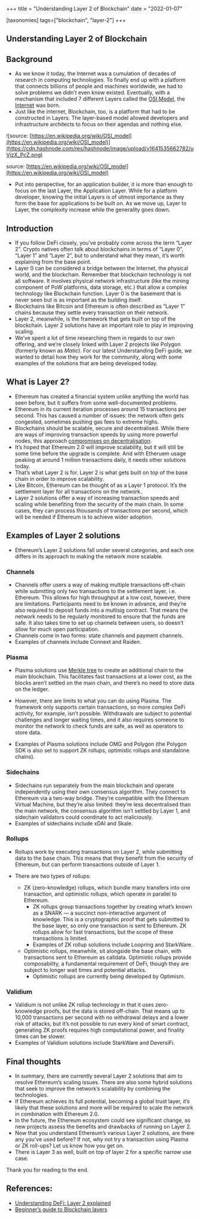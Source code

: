 +++
title = "Understanding Layer 2 of Blockchain"
date = "2022-01-07"

[taxonomies]
tags=["blockchain", "layer-2"]
+++
## Understanding Layer 2 of Blockchain

## Background

- As we know it today, the Internet was a cumulation of decades of research in computing technologies. To finally end up with a platform that connects billions of people and machines worldwide, we had to solve problems we didn’t even know existed. Eventually, with a mechanism that included 7 different Layers called the [OSI Model](https://en.wikipedia.org/wiki/OSI_model), the [Internet](https://en.wikipedia.org/wiki/Internet) was born.
- Just like the internet, Blockchain, too, is a platform that had to be constructed in Layers. The layer-based model allowed developers and infrastructure architects to focus on their agendas and nothing else.

![source: [https://en.wikipedia.org/wiki/OSI_model](https://en.wikipedia.org/wiki/OSI_model)](https://cdn.hashnode.com/res/hashnode/image/upload/v1641535662782/uVjzX_PcZ.png)


source: [https://en.wikipedia.org/wiki/OSI_model](https://en.wikipedia.org/wiki/OSI_model)

- Put into perspective, for an application builder, it is more than enough to focus on the last Layer, the Application Layer. While for a platform developer, knowing the initial Layers is of utmost importance as they form the base for applications to be built on. As we move up, Layer to Layer, the complexity increase while the generality goes down.

## Introduction

- If you follow DeFi closely, you’ve probably come across the term “Layer 2”. Crypto natives often talk about blockchains in terms of “Layer 0”, “Layer 1”  and “Layer 2”, but to understand what they mean, it’s worth explaining from the base point.
- Layer 0 can be considered a bridge between the Internet, the physical world, and the blockchain. Remember that blockchain technology is not all software. It involves
physical network infrastructure (like the mining component of PoW platforms, data storage, etc.) that allow a complex technology like Blockchain function. Layer 0 is the basement that is never seen but is as important as the building itself.
- Blockchains like Bitcoin and Ethereum is often described as “Layer 1” chains because they settle every transaction on their network.
- Layer 2, meanwhile, is the framework that gets built on top of the blockchain. Layer 2 solutions have an important role to play in improving scaling.
- We’ve spent a lot of time researching them in regards to our own offering, and we’re closely linked with Layer 2 projects like Polygon (formerly known as *Matic*). For our latest Understanding DeFi guide, we wanted to detail how they work for the community, along with some examples of the solutions that are being developed today.

## **What is Layer 2?**

- Ethereum has created a financial system unlike anything the world has seen before, but it suffers from some well-documented problems.
- Ethereum in its current iteration processes around 15 transactions per second. This has caused a number of issues: the network often gets congested, sometimes pushing gas fees to extreme highs.
- Blockchains should be scalable, secure and decentralised. While there are ways of improving transaction speeds by using more powerful nodes, this approach [compromises on decentralisation](https://twitter.com/SBF_Alameda/status/1343436567847739392).
- It’s hoped that Ethereum 2.0 will improve scalability, but it will still be some time before the upgrade is complete. And with Etheruem usage peaking at around 1 million transactions daily, it needs other solutions today.
- That’s what Layer 2 is for. Layer 2 is what gets built on top of the base chain in order to improve scalability.
- Like Bitcoin, Ethereum can be thought of as a Layer 1 protocol. It’s the settlement layer for all transactions on the network.
- Layer 2 solutions offer a way of increasing transaction speeds and scaling while benefiting from the security of the main chain. In some cases, they can process thousands of transactions per second, which will be needed if Ethereum is to achieve wider adoption.

## **Examples of Layer 2 solutions**

- Ethereum’s Layer 2 solutions fall under several categories, and each one differs in its approach to making the network more scalable.

### **Channels**

- Channels offer users a way of making multiple transactions off-chain while submitting only two transactions to the settlement layer, i.e. Ethereum. This allows for high throughput at a low cost, however, there are limitations. Participants need to be known in advance, and they’re also required to deposit funds into a multisig contract. That means the network needs to be regularly monitored to ensure that the funds are safe. It also takes time to set up channels between users, so doesn’t allow for much open participation.
- Channels come in two forms: state channels and payment channels.
- Examples of channels include Connext and Raiden.

### **Plasma**

- Plasma solutions use [Merkle tree](https://en.wikipedia.org/wiki/Merkle_tree) to create an additional chain to the main blockchain. This facilitates fast transactions at a lower cost, as the blocks aren’t settled on the main chain, and there’s no need to store data on the ledger.

- However, there are limits to what you can do using Plasma. The framework only supports certain transactions, so more complex DeFi activity, for example, isn’t possible. Withdrawals are subject to potential challenges and longer waiting times, and it also requires someone to monitor the network to check funds are safe, as well as operators to store data.
- Examples of Plasma solutions include OMG and Polygon (the Polygon SDK is also set to support ZK rollups, optimistic rollups and standalone chains).

### **Sidechains**

- Sidechains run separately from the main blockchain and operate independently using their own consensus algorithm. They connect to Ethereum via a two-way bridge. They’re compatible with the Ethereum Virtual Machine, but they’re also limited: they’re less decentralised than the main network, the consensus algorithm isn’t settled by Layer 1, and sidechain validators could coordinate to act maliciously.
- Examples of sidechains include xDAI and Skale.

### **Rollups**

- Rollups work by executing transactions on Layer 2, while submitting data to the base chain. This means that they benefit from the security of Ethereum, but can perform transactions outside of Layer 1.

- There are two types of rollups:
    - ZK (zero-knowledge) rollups, which bundle many transfers into one transaction, and optimistic rollups, which operate in parallel to Ethereum.
        - ZK rollups group transactions together by creating what’s known as a SNARK — a succinct non-interactive argument of knowledge. This is a cryptographic proof that gets submitted to the base layer, so only one transaction is sent to Ethereum. ZK rollups allow for fast transactions, but the scope of these transactions is limited.
        - Examples of ZK rollup solutions include Loopring and StarkWare.
    - Optimistic rollups, meanwhile, sit alongside the base chain, with transactions sent to Ethereum as calldata. Optimistic rollups provide composability, a fundamental requirement of DeFi, though they are subject to longer wait times and potential attacks.
        - Optimistic rollups are currently being developed by Optimism.

### **Validium**

- Validium is not unlike ZK rollup technology in that it uses zero-knowledge proofs, but the data is stored off-chain. That means up to 10,000 transactions per second with no withdrawal delays and a lower risk of attacks, but it’s not possible to run every kind of smart contract, generating ZK proofs requires high computational power, and finality times can be slower.
- Examples of Validium solutions include StarkWare and DeversiFi.

## **Final thoughts**

- In summary, there are currently several Layer 2 solutions that aim to resolve Ethereum’s scaling issues. There are also some hybrid solutions that seek to improve the network’s scalability by combining the technologies.
- If Ethereum achieves its full potential, becoming a global trust layer, it’s likely that these solutions and more will be required to scale the network in combination with Ethereum 2.0.
- In the future, the Ethereum ecosystem could see significant change, as new projects assess the benefits and drawbacks of running on Layer 2.
- Now that you understand Ethereum’s various Layer 2 solutions, are there any you’ve used before? If not, why not try a transaction using Plasma or ZK roll-ups? Let us know how you get on.
- There is Layer 3 as well, built on top of layer 2 for a specific narrow use case.

Thank you for reading to the end.

## References:

- [Understanding DeFi: Layer 2 explained](https://medium.com/monolith/understanding-defi-layer-2-explained-6981ef6c8990#:~:text=Layer%202%20is%20what%20gets%20built%20on%20top,benefiting%20from%20the%20security%20of%20the%20main%20chain)
- [Beginner’s guide to Blockchain layers](https://cryptoadventure.com/beginners-guide-to-blockchain-layers/)
